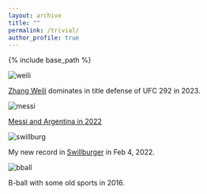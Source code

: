 ```yaml
---
layout: archive
title: ""
permalink: /trivial/
author_profile: true
---
```


{% include base_path %}



![weili](https://github.com/SteveShelnanMa/SteveShelnanMa.github.io/assets/65184060/08d84ec3-8a3c-4257-9787-a93fdcee990a)

[Zhang Weili](https://en.wikipedia.org/wiki/Zhang_Weili) dominates in title defense of UFC 292 in 2023.


![messi](https://github.com/SteveShelnanMa/SteveShelnanMa.github.io/assets/65184060/730bb196-8a09-4d65-a62d-c78deb20beea)

[Messi and Argentina in 2022](https://www.nytimes.com/2022/12/18/sports/soccer/messi-world-cup-win.html)

![swillburg](https://github.com/SteveShelnanMa/SteveShelnanMa.github.io/assets/65184060/c685777b-cb1a-4092-9088-de8cbc970c26)

My new record in [Swillburger](http://www.theplayhouseroc.com) in Feb 4, 2022.

![bball](https://github.com/SteveShelnanMa/SteveShelnanMa.github.io/assets/65184060/7346b1e4-c756-4597-a277-edf67c3d2337)

B-ball with some old sports in 2016.
